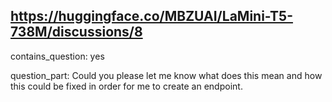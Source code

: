 ## https://huggingface.co/MBZUAI/LaMini-T5-738M/discussions/8

contains_question: yes

question_part: Could you please let me know what does this mean and how this could be fixed in order for me to create an endpoint.